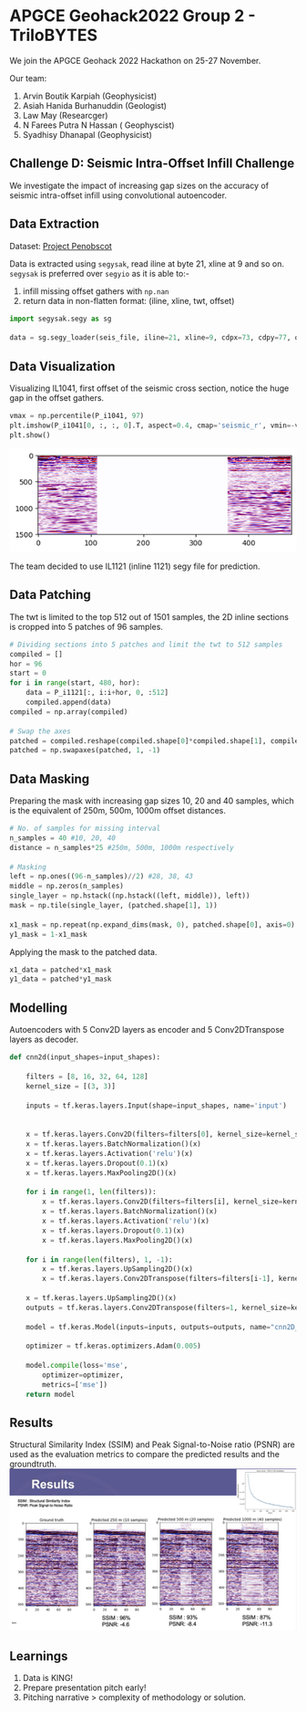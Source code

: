# APGCE Geohack2022 Group 2 - TriloBYTES

We join the APGCE Geohack 2022 Hackathon on 25-27 November.

Our team:

1. Arvin Boutik Karpiah (Geophysicist)
2. Asiah Hanida Burhanuddin (Geologist)
3. Law May (Researcger)
4. N Farees Putra N Hassan ( Geophyscist)
5. Syadhisy Dhanapal (Geophysicist)


## Challenge D: Seismic Intra-Offset Infill Challenge
We investigate the impact of increasing gap sizes on the accuracy of seismic intra-offset infill using convolutional autoencoder.

## Data Extraction

Dataset: [Project Penobscot](https://terranubis.com/datainfo/Penobscot)

Data is extracted using ```segysak```, read iline at byte 21, xline at 9 and so on. ```segysak``` is preferred over ```segyio``` as it is able to:-
1. infill missing offset gathers with ```np.nan```
2. return data in non-flatten format: (iline, xline, twt, offset)

```python
import segysak.segy as sg

data = sg.segy_loader(seis_file, iline=21, xline=9, cdpx=73, cdpy=77, offset=37)
```

## Data Visualization
Visualizing IL1041, first offset of the seismic cross section, notice the huge gap in the offset gathers.

```python
vmax = np.percentile(P_i1041, 97)
plt.imshow(P_i1041[0, :, :, 0].T, aspect=0.4, cmap='seismic_r', vmin=-vmax, vmax=vmax)
plt.show()
```
![alt text](https://github.com/lawmayy/geohack2022-geouser02-Panna-Cotta/blob/main/docs/IL1041_Offset1.png?raw=true "IL1041 Offset 1")

The team decided to use IL1121 (inline 1121) segy file for prediction.

## Data Patching
The twt is limited to the top 512 out of 1501 samples, the 2D inline sections is cropped into 5 patches of 96 samples.

```python
# Dividing sections into 5 patches and limit the twt to 512 samples
compiled = []
hor = 96
start = 0
for i in range(start, 480, hor):
    data = P_i1121[:, i:i+hor, 0, :512]
    compiled.append(data)    
compiled = np.array(compiled)

# Swap the axes
patched = compiled.reshape(compiled.shape[0]*compiled.shape[1], compiled.shape[2], compiled.shape[-1])
patched = np.swapaxes(patched, 1, -1)
```

## Data Masking
Preparing the mask with increasing gap sizes 10, 20 and 40 samples, which is the equivalent of 250m, 500m, 1000m offset distances.
```python
# No. of samples for missing interval
n_samples = 40 #10, 20, 40
distance = n_samples*25 #250m, 500m, 1000m respectively

# Masking
left = np.ones((96-n_samples)//2) #28, 38, 43
middle = np.zeros(n_samples)
single_layer = np.hstack((np.hstack((left, middle)), left))
mask = np.tile(single_layer, (patched.shape[1], 1))

x1_mask = np.repeat(np.expand_dims(mask, 0), patched.shape[0], axis=0)
y1_mask = 1-x1_mask
```

Applying the mask to the patched data.
```python
x1_data = patched*x1_mask
y1_data = patched*y1_mask
```

## Modelling
Autoencoders with 5 Conv2D layers as encoder and 5 Conv2DTranspose layers as decoder.
```python
def cnn2d(input_shapes=input_shapes):
     
    filters = [8, 16, 32, 64, 128]
    kernel_size = [(3, 3)]
    
    inputs = tf.keras.layers.Input(shape=input_shapes, name='input')
    
    
    x = tf.keras.layers.Conv2D(filters=filters[0], kernel_size=kernel_size[0], padding='same')(inputs)
    x = tf.keras.layers.BatchNormalization()(x)
    x = tf.keras.layers.Activation('relu')(x)
    x = tf.keras.layers.Dropout(0.1)(x)
    x = tf.keras.layers.MaxPooling2D()(x)
    
    for i in range(1, len(filters)):
        x = tf.keras.layers.Conv2D(filters=filters[i], kernel_size=kernel_size[0], padding='same')(x)
        x = tf.keras.layers.BatchNormalization()(x)
        x = tf.keras.layers.Activation('relu')(x)
        x = tf.keras.layers.Dropout(0.1)(x)     
        x = tf.keras.layers.MaxPooling2D()(x)
    
    for i in range(len(filters), 1, -1):
        x = tf.keras.layers.UpSampling2D()(x)    
        x = tf.keras.layers.Conv2DTranspose(filters=filters[i-1], kernel_size=kernel_size[0], padding='same')(x)
        
    x = tf.keras.layers.UpSampling2D()(x) 
    outputs = tf.keras.layers.Conv2DTranspose(filters=1, kernel_size=kernel_size[0], padding='same')(x)
        
    model = tf.keras.Model(inputs=inputs, outputs=outputs, name="cnn2D_model")
    
    optimizer = tf.keras.optimizers.Adam(0.005)

    model.compile(loss='mse',  
        optimizer=optimizer,
        metrics=['mse']) 
    return model
```

## Results
Structural Similarity Index (SSIM) and Peak Signal-to-Noise ratio (PSNR) are used as the evaluation metrics to compare the predicted results and the groundtruth.
![Results](https://github.com/lawmayy/geohack2022-geouser02-Panna-Cotta/blob/main/docs/Results.png?raw=true "Comparison of results")


## Learnings
1. Data is KING!
2. Prepare presentation pitch early! 
3. Pitching narrative > complexity of methodology or solution.
